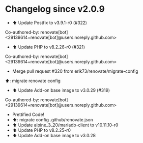 # Changelog since v2.0.9
- ⬆️ Update Postfix to v3.9.1-r0 (#322)

Co-authored-by: renovate[bot] <29139614+renovate[bot]@users.noreply.github.com> 
- ⬆️ Update PHP to v8.2.26-r0 (#321)

Co-authored-by: renovate[bot] <29139614+renovate[bot]@users.noreply.github.com> 
- Merge pull request #320 from erik73/renovate/migrate-config

⬆️: migrate renovate config 
- ⬆️ Update Add-on base image to v3.0.29 (#319)

Co-authored-by: renovate[bot] <29139614+renovate[bot]@users.noreply.github.com> 
- Prettified Code! 
- ⬆️: migrate config .github/renovate.json 
- ⬆️ Update alpine_3_20/mariadb-client to v10.11.10-r0 
- ⬆️ Update PHP to v8.2.25-r0 
- ⬆️ Update Add-on base image to v3.0.28 
